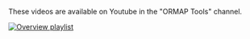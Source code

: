 These videos are available on Youtube in the "ORMAP Tools" channel.

[![Overview playlist](https://img.youtube.com/embed/-og4oB9QDJw/0.jpg)](https://youtu.be/playlist?list=PLOvsczC41I8ZbmCx709fCed38b8ZU4DUf)